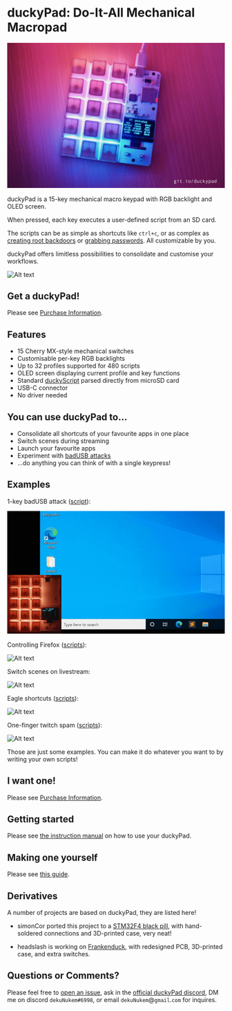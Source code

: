 # duckyPad: Do-It-All Mechanical Macropad

![Alt text](resources/pics/title.jpg)

duckyPad is a 15-key mechanical macro keypad with RGB backlight and OLED screen.

When pressed, each key executes a user-defined script from an SD card. 

The scripts can be as simple as shortcuts like `ctrl+c`, or as complex as [creating root backdoors](https://github.com/hak5darren/USB-Rubber-Ducky/wiki/Payload---OSX-Root-Backdoor) or [grabbing passwords](https://github.com/hak5darren/USB-Rubber-Ducky/wiki/Payload---download-mimikatz%2C-grab-passwords-and-email-them-via-gmail). All customizable by you.

duckyPad offers limitless possibilities to consolidate and customise your workflows.

![Alt text](resources/pics/demo.gif)

## Get a duckyPad!

Please see [Purchase Information](./purchase_information.md).

## Features

* 15 Cherry MX-style mechanical switches
* Customisable per-key RGB backlights
* Up to 32 profiles supported for 480 scripts
* OLED screen displaying current profile and key functions
* Standard [duckyScript](https://github.com/hak5darren/USB-Rubber-Ducky/wiki/Duckyscript) parsed directly from microSD card
* USB-C connector
* No driver needed

## You can use duckyPad to...

* Consolidate all shortcuts of your favourite apps in one place
* Switch scenes during streaming
* Launch your favourite apps
* Experiment with [badUSB attacks](https://arstechnica.com/information-technology/2014/07/this-thumbdrive-hacks-computers-badusb-exploit-makes-devices-turn-evil/) 
* ...do anything you can think of with a single keypress!

## Examples

1-key badUSB attack ([script](/sample_profiles/unused/DANGER_key6_admin.txt)):

![Alt text](resources/pics/badusb.gif)

Controlling Firefox ([scripts](/sample_profiles/profile3_firefox)):

![Alt text](resources/pics/firefox.gif)

Switch scenes on livestream:

![Alt text](resources/pics/stream.gif)

Eagle shortcuts ([scripts](/sample_profiles/profile5_eagle)):

![Alt text](resources/pics/eagle.gif)

One-finger twitch spam ([scripts](/sample_profiles/profile4_twitch)):

![Alt text](resources/pics/twitchspam.gif)

Those are just some examples. You can make it do whatever you want to by writing your own scripts!

## I want one!

Please see [Purchase Information](./purchase_information.md).

## Getting started

Please see [the instruction manual](./getting_started.md) on how to use your duckyPad.

## Making one yourself

Please see [this guide](./build_it_yourself.md).

## Derivatives

A number of projects are based on duckyPad, they are listed here!

* simonCor ported this project to a [STM32F4 black pill](https://github.com/simonCor/poor-mans-ducky-pad), with hand-soldered connections and 3D-printed case, very neat!

* headslash is working on [Frankenduck](https://github.com/headslash/Frankenduck), with redesigned PCB, 3D-printed case, and extra switches.

## Questions or Comments?

Please feel free to [open an issue](https://github.com/dekuNukem/duckypad/issues), ask in the [official duckyPad discord](https://discord.gg/4sJCBx5), DM me on discord `dekuNukem#6998`, or email `dekuNukem`@`gmail`.`com` for inquires.